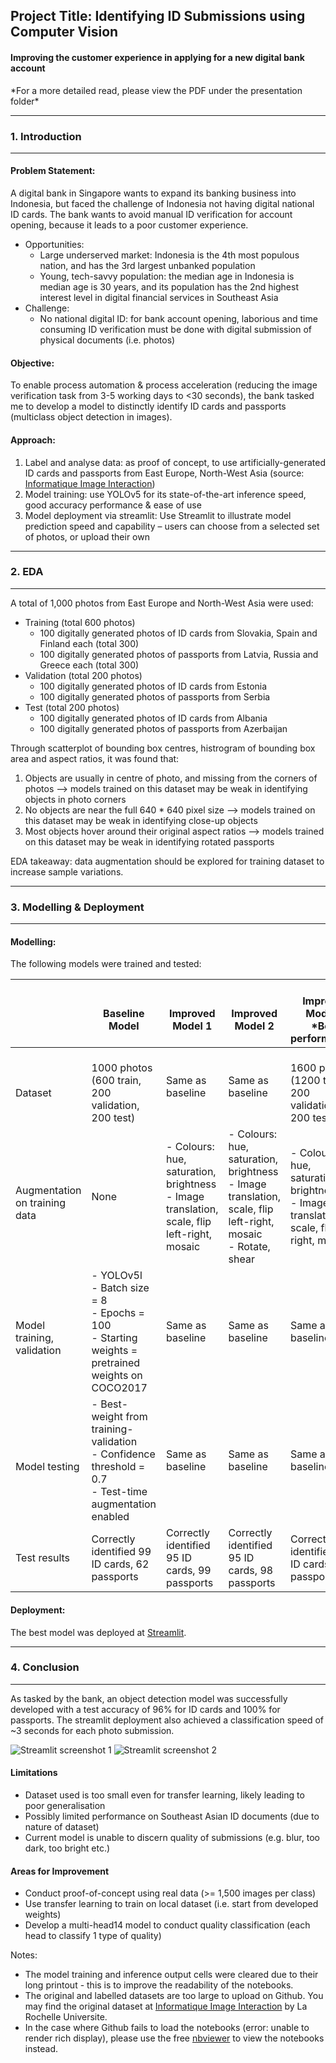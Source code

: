 ## Project Title: Identifying ID Submissions using Computer Vision
#### Improving the customer experience in applying for a new digital bank account

\*For a more detailed read, please view the PDF under the presentation folder\*

---
### 1. Introduction
---
#### Problem Statement: 
A digital bank in Singapore wants to expand its banking business into Indonesia, but faced the challenge of Indonesia not having digital national ID cards. The bank wants to avoid manual ID verification for account opening, because it leads to a poor customer experience.
- Opportunities:
    - Large underserved market: Indonesia is the 4th most populous nation, and has the 3rd largest unbanked population
    - Young, tech-savvy population: the median age in Indonesia is median age is 30 years, and its population has the 2nd highest interest level in digital financial services in Southeast Asia
- Challenge:
    - No national digital ID: for bank account opening, laborious and time consuming ID verification must be done with digital submission of physical documents (i.e. photos)

#### Objective: 
To enable process automation & process acceleration (reducing the image verification task from 3-5 working days to <30 seconds), the bank tasked me to develop a model to distinctly identify ID cards and passports (multiclass object detection in images).

#### Approach:
1. Label and analyse data: as proof of concept, to use artificially-generated ID cards and passports from East Europe, North-West Asia (source: [Informatique Image Interaction](http://l3i-share.univ-lr.fr/MIDV2020/midv2020.html))
2. Model training: use YOLOv5 for its state-of-the-art inference speed, good accuracy performance & ease of use
3. Model deployment via streamlit: Use Streamlit to illustrate model prediction speed and capability – users can choose from a selected set of photos, or upload their own

---
### 2. EDA
---
A total of 1,000 photos from East Europe and North-West Asia were used:
- Training (total 600 photos)
    - 100 digitally generated photos of ID cards from Slovakia, Spain and Finland each (total 300)
    - 100 digitally generated photos of passports from Latvia, Russia and Greece each (total 300)
- Validation (total 200 photos)
    - 100 digitally generated photos of ID cards from Estonia
    - 100 digitally generated photos of passports from Serbia
- Test (total 200 photos)
    - 100 digitally generated photos of ID cards from Albania
    - 100 digitally generated photos of passports from Azerbaijan

Through scatterplot of bounding box centres, histrogram of bounding box area and aspect ratios, it was found that:
1. Objects are usually in centre of photo, and missing from the corners of photos --> models trained on this dataset may be weak in identifying objects in photo corners
2. No objects are near the full 640 * 640 pixel size --> models trained on this dataset may be weak in identifying close-up objects
3. Most objects hover around their original aspect ratios --> models trained on this dataset may be weak in identifying rotated passports

EDA takeaway: data augmentation should be explored for training dataset to increase sample variations.

---
### 3. Modelling & Deployment
---
#### Modelling: 
The following models were trained and tested: 

|                                         |    <br>Baseline Model                                                                                      |    <br>Improved Model 1                                                                       |    <br>Improved Model 2                                                                                          |    <br>Improved   Model 3<br>\*Best performance\*                                               |
|-----------------------------------------|------------------------------------------------------------------------------------------------------------|-----------------------------------------------------------------------------------------------|------------------------------------------------------------------------------------------------------------------|-----------------------------------------------------------------------------------------------|
|    <br>Dataset                          |                            <br>1000 photos (600 train, 200 validation, 200 test)                           |                                        Same as baseline                                       |                                                 Same as baseline                                                 |                     <br>1600 photos (1200 train, 200 validation, 200 test)                    |
|    <br>Augmentation on training data    | None                                                                                                       | - Colours: hue, saturation, brightness<br>- Image translation, scale, flip left-right, mosaic | - Colours: hue, saturation, brightness<br>- Image translation, scale, flip left-right, mosaic<br>- Rotate, shear | - Colours: hue, saturation, brightness<br>- Image translation, scale, flip left-right, mosaic |
|    <br>Model training, validation       | - YOLOv5l<br>- Batch size = 8<br>- Epochs = 100<br>- Starting weights = pretrained weights on COCO2017     |                                        Same as baseline                                       |                                                 Same as baseline                                                 |                                        Same as baseline                                       |
|    <br>Model testing                    | - Best-weight from training-validation<br>- Confidence threshold = 0.7<br>- Test-time augmentation enabled |                                        Same as baseline                                       |                                                 Same as baseline                                                 |                                        Same as baseline                                       |
| Test results                            | Correctly identified 99 ID cards, 62 passports                                                             | Correctly identified 95 ID cards, 99 passports                                                | Correctly identified 95 ID cards, 98 passports                                                                   | Correctly identified 96 ID cards, 100 passports                                               |

#### Deployment: 
The best model was deployed at [Streamlit](https://id-card-passport-detection.streamlit.app/).

---
### 4. Conclusion
---
As tasked by the bank, an object detection model was successfully developed with a test accuracy of 96% for ID cards and 100% for passports. The streamlit deployment also achieved a classification speed of ~3 seconds for each photo submission.

![Streamlit screenshot 1](ss1.png)
![Streamlit screenshot 2](ss2.png)

#### Limitations
- Dataset used is too small even for transfer learning, likely leading to poor generalisation
- Possibly limited performance on Southeast Asian ID documents (due to nature of dataset)
- Current model is unable to discern quality of submissions (e.g. blur, too dark, too bright etc.)

#### Areas for Improvement
- Conduct proof-of-concept using real data (>= 1,500 images per class)
- Use transfer learning to train on local dataset (i.e. start from developed weights)
- Develop a multi-head14 model to conduct quality classification (each head to classify 1 type of quality)

Notes:
- The model training and inference output cells were cleared due to their long printout - this is to improve the readability of the notebooks.
- The original and labelled datasets are too large to upload on Github. You may find the original dataset at [Informatique Image Interaction](http://l3i-share.univ-lr.fr/MIDV2020/midv2020.html) by La Rochelle Universite.
- In the case where Github fails to load the notebooks (error: unable to render rich display), please use the free [nbviewer](https://nbviewer.org/) to view the notebooks instead.
